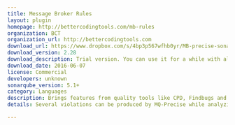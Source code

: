 ```yaml
---
title: Message Broker Rules
layout: plugin
homepage: http://bettercodingtools.com/mb-rules
organization: BCT
organization_url: http://bettercodingtools.com
download_url: https://www.dropbox.com/s/4bp3p567wfhb0yr/MB-precise-sonarplugin-2.28.jar?dl=0
download_version: 2.28
download_description: Trial version. You can use it for a while with all the features of the purchased product but it will run out at the end of the trial
download_date: 2016-06-07
license: Commercial
developers: unknown
sonarqube_version: 5.1+
category: Languages
description: Brings features from quality tools like CPD, Findbugs and PMD to Message Broker, improving code quality and helping to improve runtime performance and throughput.
details: Several violations can be produced by MQ-Precise while analyzing Message Broker code. They are broken down below into the categories standards, performance, correctness and other. Validate queue names against a naming standard. Environment tree variables. ESQL Code complexity. Extra long lines. XMLNSC over XMLNS. Default values for EXTERNAL (UDP). MQ Queue name defined but not referenced. MQ Queue name referenced but not defined. Test coverage. IIB Toolkit integration with Sonarqube.

---
```

